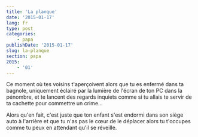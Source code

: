 ```yaml
---
title: 'La planque'
date: '2015-01-17'
lang: fr
type: post
categories:
    - papa
publishDate: '2015-01-17'
slug: la-planque
section: papa
2015:
    - '01'
---
```


Ce moment où tes voisins t'aperçoivent alors que tu es enfermé dans ta bagnole, uniquement éclairé par la lumière de l'écran de ton PC dans la pénombre, et te lancent des regards inquiets comme si tu allais te servir de ta cachette pour commettre un crime...

Alors qu'en fait, c'est juste que ton enfant s'est endormi dans son siège auto à l'arrière et que tu n'as pas le cœur de le déplacer alors tu t'occupes comme tu peux en attendant qu'il se réveille.

